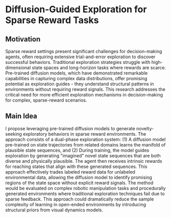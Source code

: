 # Diffusion-Guided Exploration for Sparse Reward Tasks

## Motivation
Sparse reward settings present significant challenges for decision-making agents, often requiring extensive trial-and-error exploration to discover successful behaviors. Traditional exploration strategies struggle with high-dimensional state spaces and long-horizon tasks where rewards are scarce. Pre-trained diffusion models, which have demonstrated remarkable capabilities in capturing complex data distributions, offer promising potential as exploration guides - they understand structural patterns in environments without requiring reward signals. This research addresses the critical need for more efficient exploration mechanisms in decision-making for complex, sparse-reward scenarios.

## Main Idea
I propose leveraging pre-trained diffusion models to generate novelty-seeking exploratory behaviors in sparse reward environments. The approach consists of a dual-phase exploration system: (1) A diffusion model pre-trained on state trajectories from related domains learns the manifold of plausible state sequences, and (2) During training, the model guides exploration by generating "imagined" novel state sequences that are both diverse and physically plausible. The agent then receives intrinsic rewards for reaching states that align with these generated sequences. This approach effectively trades labeled reward data for unlabeled environmental data, allowing the diffusion model to identify promising regions of the state space without explicit reward signals. The method would be evaluated on complex robotic manipulation tasks and procedurally generated environments where traditional exploration techniques fail due to sparse feedback. This approach could dramatically reduce the sample complexity of learning in open-ended environments by introducing structural priors from visual dynamics models.